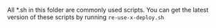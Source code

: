 All *.sh in this folder are commonly used scripts.
You can get the latest version of these scripts by running `re-use-x-deploy.sh`

